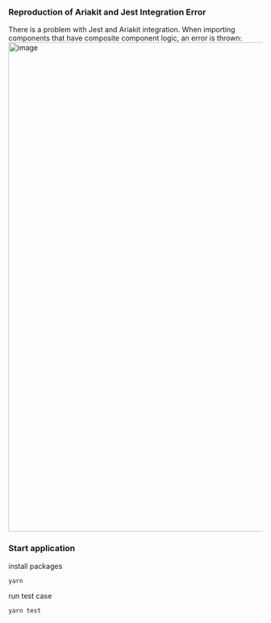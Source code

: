 ### Reproduction of Ariakit and Jest Integration Error

There is a problem with Jest and Ariakit integration. When importing components that have composite component logic, an error is thrown:
<img width="970" alt="image" src="https://github.com/ariakit/ariakit/assets/31973508/e0b81fb5-e6dc-4b5c-a4ee-c6c95187b9dd">

### Start application

install packages

```bash
yarn
```

run test case

```bash
yarn test
```
